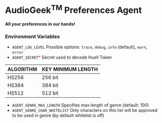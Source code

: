 # AudioGeek<sup>TM</sup> Preferences Agent
#### All your preferences in our hands!

### Environment Variables
* `AGENT_LOG_LEVEL` Possible options: `trace`, `debug`, `info` (default), `warn`, `error`
* `AGENT_SECRET`<span style="color:red">*</span> Secret used to decode Huell Token

| ALGORITHM | KEY MINIMUM LENGTH |
|-----------|--------------------|
| HS256     | 256 bit            |
| HS384     | 384 bit            |
| HS512     | 512 bit            |

* `AGENT_GENRE_MAX_LENGTH` Specifies max length of genre (default: 100)
* `AGENT_GENRE_CHAR_WHITELIST` Only characters on this list will be approved to be used in genre (by default whitelist is off)
